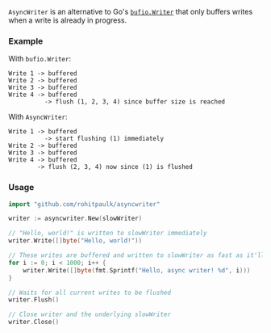 `AsyncWriter` is an alternative to Go's [`bufio.Writer`](https://pkg.go.dev/bufio#Writer) that only buffers writes when a write is already in progress.

### Example

With `bufio.Writer`:

```
Write 1 -> buffered
Write 2 -> buffered
Write 3 -> buffered
Write 4 -> buffered
          -> flush (1, 2, 3, 4) since buffer size is reached
```

With `AsyncWriter`:

```
Write 1 -> buffered
          -> start flushing (1) immediately
Write 2 -> buffered
Write 3 -> buffered
Write 4 -> buffered
        -> flush (2, 3, 4) now since (1) is flushed
```

### Usage

```go
import "github.com/rohitpaulk/asyncwriter"

writer := asyncwriter.New(slowWriter)

// "Hello, world!" is written to slowWriter immediately
writer.Write([]byte("Hello, world!"))

// These writes are buffered and written to slowWriter as fast as it'll accept writes
for i := 0; i < 1000; i++ {
	writer.Write([]byte(fmt.Sprintf("Hello, async writer! %d", i)))
}

// Waits for all current writes to be flushed
writer.Flush()

// Close writer and the underlying slowWriter
writer.Close()
```
